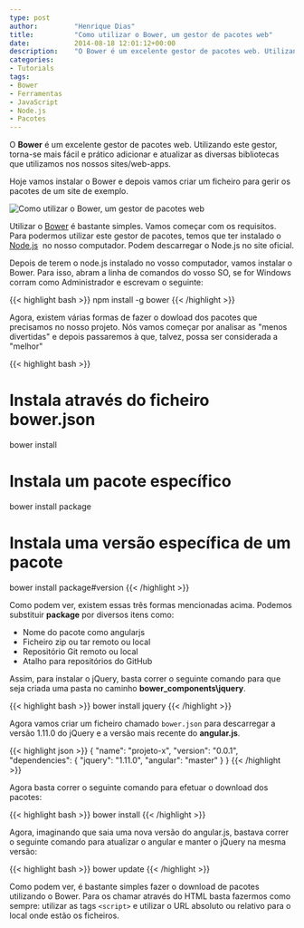 ```yaml
---
type: post
author:         "Henrique Dias"
title:          "Como utilizar o Bower, um gestor de pacotes web"
date:           2014-08-18 12:01:12+00:00
description:    "O Bower é um excelente gestor de pacotes web. Utilizando este gestor, torna-se mais fácil e prático adicionar e atualizar as diversas bibliotecas utilizadas"
categories:
- Tutorials
tags:
- Bower
- Ferramentas
- JavaScript
- Node.js
- Pacotes
---
```


O **Bower** é um excelente gestor de pacotes web. Utilizando este gestor, torna-se mais fácil e prático adicionar e atualizar as diversas bibliotecas que utilizamos nos nossos sites/web-apps.

Hoje vamos instalar o Bower e depois vamos criar um ficheiro para gerir os pacotes de um site de exemplo.

![Como utilizar o Bower, um gestor de pacotes web](/images/bower.jpg)

Utilizar o [Bower](http://bower.io/) é bastante simples. Vamos começar com os requisitos. Para podermos utilizar este gestor de pacotes, temos que ter instalado o [Node.js](http://nodejs.org/)  no nosso computador. Podem descarregar o Node.js no site oficial.

Depois de terem o node.js instalado no vosso computador, vamos instalar o Bower. Para isso, abram a linha de comandos do vosso SO, se for Windows corram como Administrador e escrevam o seguinte:


{{< highlight bash >}}
npm install -g bower
{{< /highlight >}}

Agora, existem várias formas de fazer o dowload dos pacotes que precisamos no nosso projeto. Nós vamos começar por analisar as "menos divertidas" e depois passaremos à que, talvez, possa ser considerada a "melhor"

{{< highlight bash >}}
# Instala através do ficheiro bower.json
bower install
# Instala um pacote específico
bower install package
# Instala uma versão específica de um pacote
bower install package#version
{{< /highlight >}}

Como podem ver, existem essas três formas mencionadas acima. Podemos substituir **package** por diversos itens como:

  * Nome do pacote como angularjs
  * Ficheiro zip ou tar remoto ou local
  * Repositório Git remoto ou local
  * Atalho para repositórios do GitHub


Assim, para instalar o jQuery, basta correr o seguinte comando para que seja criada uma pasta no caminho **bower_components\jquery**.

{{< highlight bash >}}
bower install jquery
{{< /highlight >}}

Agora vamos criar um ficheiro chamado ```bower.json``` para descarregar a versão 1.11.0 do jQuery e a versão mais recente do **angular.js**.

{{< highlight json >}}
{
  "name": "projeto-x",
  "version": "0.0.1",
  "dependencies": {
    "jquery": "1.11.0",
    "angular": "master"
  }
}
{{< /highlight >}}

Agora basta correr o seguinte comando para efetuar o download dos pacotes:

{{< highlight bash >}}
bower install
{{< /highlight >}}

Agora, imaginando que saia uma nova versão do angular.js, bastava correr o seguinte comando para atualizar o angular e manter o jQuery na mesma versão:

{{< highlight bash >}}
bower update
{{< /highlight >}}

Como podem ver, é bastante simples fazer o download de pacotes utilizando o Bower. Para os chamar através do HTML basta fazermos como sempre: utilizar as tags ```<script>``` e utilizar o URL absoluto ou relativo para o local onde estão os ficheiros.
